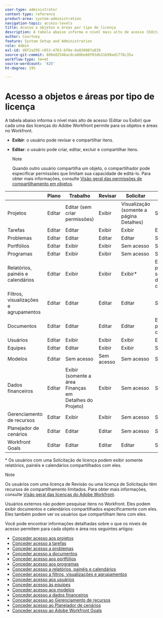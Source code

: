```yaml
---
user-type: administrator
content-type: reference
product-area: system-administration
navigation-topic: access-levels
title: Acesso a objetos e áreas por tipo de licença
description: A tabela abaixo informa o nível mais alto de acesso (Editar ou Exibir) que cada uma das licenças do Adobe Workfront permite para os objetos e áreas no Workfront.
author: Courtney
feature: System Setup and Administration
role: Admin
exl-id: d8f2a295-c053-4763-bf6e-6e836087a839
source-git-commit: 880e82546ac0ca80be60f03db31b99ad1778c35a
workflow-type: tm+mt
source-wordcount: '425'
ht-degree: 19%

---
```


# Acesso a objetos e áreas por tipo de licença

A tabela abaixo informa o nível mais alto de acesso (Editar ou Exibir) que cada uma das licenças do Adobe Workfront permite para os objetos e áreas no Workfront.

* **Exibir**: o usuário pode revisar e compartilhar itens.
* **Editar**: o usuário pode criar, editar, excluir e compartilhar itens.

  >[!NOTE]
  >
  >Quando outro usuário compartilha um objeto, o compartilhador pode especificar permissões que limitam sua capacidade de editá-lo. Para obter mais informações, consulte [Visão geral das permissões de compartilhamento em objetos](../../../workfront-basics/grant-and-request-access-to-objects/sharing-permissions-on-objects-overview.md).

|   | Plano | Trabalho | Revisar | Solicitar | Externo |
|---|---|---|---|---|---|
| Projetos | Editar | Editar (sem criar permissões) | Exibir | Visualização (somente a página Detalhes) | Sem acesso |
| Tarefas | Editar | Editar | Exibir | Exibir | Exibir |
| Problemas | Editar | Editar | Editar | Editar | Sem acesso |
| Portfólios | Editar | Exibir | Exibir | Sem acesso | Sem acesso |
| Programas | Editar | Exibir | Exibir | Sem acesso | Sem acesso |
| Relatórios, painéis e calendários | Editar | Exibir | Exibir | Exibir&#42; | Exibir (somente para calendários, sem permissões de compartilhamento) |
| Filtros, visualizações e agrupamentos | Editar | Editar | Editar | Editar | Sem acesso |
| Documentos | Editar | Editar | Editar | Editar | Exibir (sem permissões de compartilhamento) |
| Usuários | Editar | Exibir | Exibir | Exibir | Exibir |
| Equipes | Editar | Editar | Exibir | Exibir | Sem acesso |
| Modelos | Editar | Sem acesso | Sem acesso | Sem acesso | Sem acesso |
| Dados financeiros | Editar | Exibir (somente a área Finanças em Detalhes do Projeto) | Exibir | Sem acesso | Sem acesso |
| Gerenciamento de recursos | Editar | Exibir | Exibir | Sem acesso | Sem acesso |
| Planejador de cenários | Editar | Editar | Editar | Sem acesso | Sem acesso |
| Workfront Goals | Editar | Editar | Editar | Editar | Sem acesso |

&#42; Os usuários com uma Solicitação de licença podem exibir somente relatórios, painéis e calendários compartilhados com eles.

>[!NOTE]
>
>Os usuários com uma licença de Revisão ou uma licença de Solicitação têm recursos de compartilhamento limitados. Para obter mais informações, consulte [Visão geral das licenças do Adobe Workfront](../../../administration-and-setup/add-users/access-levels-and-object-permissions/wf-licenses.md).
>
>Usuários externos não podem pesquisar itens no Workfront. Eles podem exibir documentos e calendários compartilhados especificamente com eles. Eles também podem ver os usuários que compartilham itens com eles.

Você pode encontrar informações detalhadas sobre o que os níveis de acesso permitem para cada objeto e área nos seguintes artigos:

* [Conceder acesso aos projetos](../../../administration-and-setup/add-users/configure-and-grant-access/grant-access-projects.md)
* [Conceder acesso a tarefas](../../../administration-and-setup/add-users/configure-and-grant-access/grant-access-tasks.md)
* [Conceder acesso a problemas](../../../administration-and-setup/add-users/configure-and-grant-access/grant-access-issues.md)
* [Conceder acesso a documentos](../../../administration-and-setup/add-users/configure-and-grant-access/grant-access-documents.md)
* [Conceder acesso aos portfólios](../../../administration-and-setup/add-users/configure-and-grant-access/grant-access-portfolios.md)
* [Conceder acesso aos programas](../../../administration-and-setup/add-users/configure-and-grant-access/grant-access-programs.md)
* [Conceder acesso a relatórios, painéis e calendários](../../../administration-and-setup/add-users/configure-and-grant-access/grant-access-reports-dashboards-calendars.md)
* [Conceder acesso a filtros, visualizações e agrupamentos](../../../administration-and-setup/add-users/configure-and-grant-access/grant-access-fvg.md)
* [Conceder acesso aos usuários](../../../administration-and-setup/add-users/configure-and-grant-access/grant-access-other-users.md)
* [Conceder acesso às equipes](../../../administration-and-setup/add-users/configure-and-grant-access/grant-access-teams.md)
* [Conceder acesso aos modelos](../../../administration-and-setup/add-users/configure-and-grant-access/grant-access-templates.md)
* [Conceder acesso a dados financeiros](../../../administration-and-setup/add-users/configure-and-grant-access/grant-access-financial.md)
* [Conceder acesso ao Gerenciamento de recursos](../../../administration-and-setup/add-users/configure-and-grant-access/grant-access-resource-management.md)
* [Conceder acesso ao Planejador de cenários](../../../administration-and-setup/add-users/configure-and-grant-access/grant-access-sp.md)
* [Conceder acesso ao Adobe Workfront Goals](../../../administration-and-setup/add-users/configure-and-grant-access/grant-access-goals.md)
